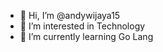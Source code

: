 - 👋 Hi, I’m @andywijaya15
- 👀 I’m interested in Technology
- 🌱 I’m currently learning Go Lang

<!---
andywijaya15/andywijaya15 is a ✨ special ✨ repository because its `README.md` (this file) appears on your GitHub profile.
You can click the Preview link to take a look at your changes.
--->
